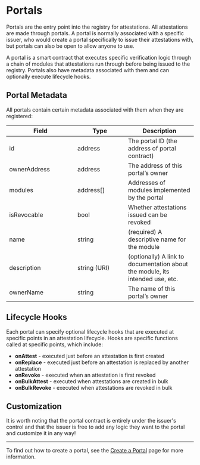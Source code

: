 # Portals

Portals are the entry point into the registry for attestations. All attestations are made through portals. A portal is normally associated with a specific issuer, who would create a portal specifically to issue their attestations with, but portals can also be open to allow anyone to use.

A portal is a smart contract that executes specific verification logic through a chain of modules that attestations run through before being issued to the registry. Portals also have metadata associated with them and can optionally execute lifecycle hooks.

## Portal Metadata

All portals contain certain metadata associated with them when they are registered:

<table><thead><tr><th width="167.51020408163265">Field</th><th width="120">Type</th><th>Description</th></tr></thead><tbody><tr><td>id</td><td>address</td><td>The portal ID (the address of portal contract)</td></tr><tr><td>ownerAddress</td><td>address</td><td>The address of this portal’s owner</td></tr><tr><td>modules</td><td>address[]</td><td>Addresses of modules implemented by the portal</td></tr><tr><td>isRevocable</td><td>bool</td><td>Whether attestations issued can be revoked</td></tr><tr><td>name</td><td>string</td><td>(required) A descriptive name for the module</td></tr><tr><td>description</td><td>string (URI)</td><td>(optionally) A link to documentation about the module, its intended use, etc.</td></tr><tr><td>ownerName</td><td>string</td><td>The name of this portal’s owner</td></tr></tbody></table>

## Lifecycle Hooks

Each portal can specify optional lifecycle hooks that are executed at specific points in an attestation lifecycle. Hooks are specific functions called at specific points, which include:

* **onAttest** - executed just before an attestation is first created
* **onReplace** - executed just before an attestation is replaced by another attestation
* **onRevoke** - executed when an attestation is first revoked
* **onBulkAttest** - executed when attestations are created in bulk
* **onBulkRevoke** - executed when attestations are revoked in bulk

## Customization

It is worth noting that the portal contract is entirely under the issuer's control and that the issuer is free to add any logic they want to the portal and customize it in any way!

***

To find out how to create a portal, see the [Create a Portal](../developer-guides/for-attestation-issuers/create-a-portal-1.md) page for more information.
